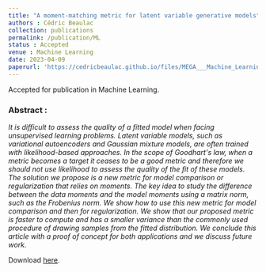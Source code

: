 ```yaml
---
title: "A moment-matching metric for latent variable generative models"
authors : Cédric Beaulac
collection: publications
permalink: /publication/ML
status : Accepted
venue : Machine Learning
date: 2023-04-09
paperurl: 'https://cedricbeaulac.github.io/files/MEGA___Machine_Learning___Revision___arXiv.pdf'
---
```


Accepted for publication in Machine Learning.

### Abstract :

*It is difficult to assess the quality of a fitted model when facing unsupervised learning problems. Latent variable models, such as variational autoencoders and Gaussian mixture models, are often trained with likelihood-based approaches. In the scope of Goodhart's law, when a metric becomes a target it ceases to be a good metric and therefore we should not use likelihood to assess the quality of the fit of these models. The solution we propose is a new metric for model comparison or regularization that relies on moments. The key idea to study the difference between the data moments and the model moments using a matrix norm, such as the Frobenius norm. We show how to use this new metric for model comparison and then for regularization. We show that our proposed metric is faster to compute and has a smaller variance than the commonly used procedure of drawing samples from the fitted distribution. We conclude this article with a proof of concept for both applications and we discuss future work.*

Download [here](https://cedricbeaulac.github.io/files/MEGA___Machine_Learning___Revision___arXiv.pdf).



